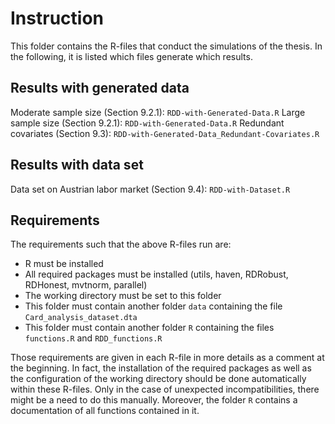 # Instruction
This folder contains the R-files that conduct the simulations of the thesis.
In the following, it is listed which files generate which results.

## Results with generated data
Moderate sample size (Section 9.2.1): `RDD-with-Generated-Data.R`
Large sample size (Section 9.2.1): `RDD-with-Generated-Data.R`
Redundant covariates (Section 9.3): `RDD-with-Generated-Data_Redundant-Covariates.R`

## Results with data set
Data set on Austrian labor market (Section 9.4): `RDD-with-Dataset.R`

## Requirements
The requirements such that the above R-files run are:
* R must be installed
* All required packages must be installed (utils, haven, RDRobust, RDHonest, mvtnorm, parallel)
* The working directory must be set to this folder
* This folder must contain another folder `data` containing the file `Card_analysis_dataset.dta`
* This folder must contain another folder `R` containing the files `functions.R` and `RDD_functions.R`

Those requirements are given in each R-file in more details as a comment at the beginning.
In fact, the installation of the required packages as well as the configuration of the working directory
should be done automatically within these R-files. Only in the case of unexpected incompatibilities, there might
be a need to do this manually.
Moreover, the folder `R` contains a documentation of all functions contained in it.